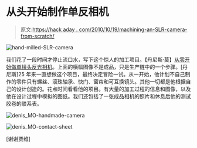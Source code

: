 # 从头开始制作单反相机

> 原文:[https://hack aday . com/2010/10/19/machining-an-SLR-camera-from-scratch/](https://hackaday.com/2010/10/19/machining-an-slr-camera-from-scratch/)

![](../Images/19e00503487d1318a138ab69ab1dee91.png "hand-milled-SLR-camera")

我们花了一段时间才停止流口水，写下这个惊人的加工项目。【丹尼斯·莫】[从零开始做单镜头反光相机](http://www.collection-appareils.fr/phpBB3/viewtopic.php?f=37&t=8822&st=0&sk=t&sd=a)。上面的横幅图像不是成品，只是生产链中的一个步骤。[丹尼斯]25 年来一直想做这个项目，最终决定冒险一试。从一开始，他计划不自己制作的零件只有螺丝、滚珠轴承、快门、窗帘和可互换镜头。其他一切都是他根据自己的设计创造的。花点时间看看他的项目。有大量的加工过程的信息和图像，以及他在设计过程中模拟的图纸。我们还包括了一张成品相机的照片和休息后他的测试胶卷的联系表。

![](../Images/b95e5f6d5b128d3aea08c8047d4f3d9c.png "denis_MO-handmade-camera")

![](../Images/e6fb40d75805274e29c226d50e986443.png "denis_MO-contact-sheet")

[谢谢贾维]